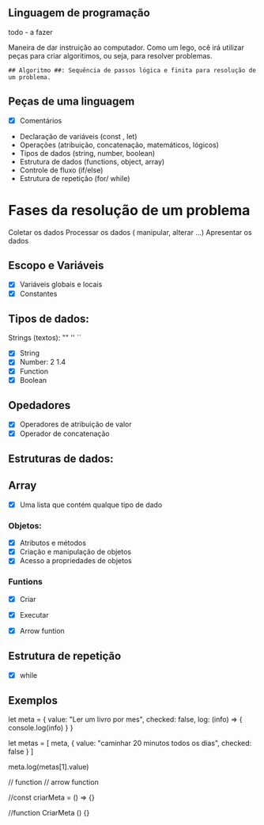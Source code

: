## Linguagem de programação

todo - a fazer

Maneira de dar instruição ao computador.
Como um lego, ocê irá utilizar peças para criar algoritimos, ou seja, para resolver problemas.

    ## Algoritmo ##: Sequência de passos lógica e finita para resolução de um problema.


## Peças de uma linguagem

- [x] Comentários
- Declaração de variáveis (const , let)
- Operações (atribuição, concatenação, matemáticos, lógicos)
- Tipos de dados (string, number, boolean)
- Estrutura de dados (functions, object, array)
- Controle de fluxo (if/else)
- Estrutura de repetição (for/ while)

# Fases da resolução de um problema

Coletar os dados
Processar os dados ( manipular, alterar ...)
Apresentar os dados

## Escopo e Variáveis

- [x] Variáveis globais e locais
- [x] Constantes

## Tipos de dados:

Strings (textos): "" '' ``
- [x] String
- [x] Number: 2 1.4
- [x] Function
- [x] Boolean

## Opedadores

- [x] Operadores de atribuição de valor
- [x] Operador de concatenação

## Estruturas de dados:

## Array

- [x] Uma lista que contém qualque tipo de dado

### Objetos:

- [x] Atributos e métodos
- [x] Criação e manipulação de objetos
- [x] Acesso a propriedades de objetos

### Funtions

- [x] Criar
- [x] Executar
- [x] Arrow funtion



## Estrutura de repetição

- [x] while


## Exemplos



let meta = {
    value: "Ler um livro por mes",
    checked: false,
    log: (info) => {
        console.log(info)
    }
}

let metas = [
    meta,
    {
        value: "caminhar 20 minutos todos os dias",
        checked: false
    }
]

meta.log(metas[1].value)

// function // arrow function

//const criarMeta = () => {}

//function CriarMeta () {}